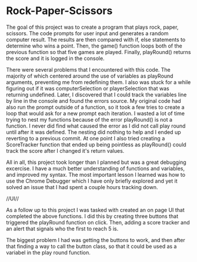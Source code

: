 # Rock-Paper-Scissors
The goal of this project was to create a program that plays rock, paper, scissors. The code prompts for user input and generates a random computer result. 
The results are then compared with if, else statements to determine who wins a point. Then, the game() function loops both of the previous function so that five games are played. Finally, playRound() returns the score and it is logged in the console.

There were several problems that I encountered with this code. The majority of which centered around the use of variables as playRound arguments, preventing me from redefining them. I also was stuck for a while figuring out if it was computerSelection or playerSelection that was returning undefined. Later, I discovered that I could track the variables line by line in the console and found the errors source. 
My original code had also run the prompt outside of a function, so it took a few tries to create a loop that would ask for a new prompt each iteration. I wasted a lot of time trying to nest my functions because of the error playRound() is not a function. I never did find what caused the error as I did not call play round until after it was defined. The nesting did nothing to help and I ended up reverting to a previous commit. At one point I also tried creating a ScoreTracker function that ended up being pointless as playRound() could track the score after I changed it's return values. 

All in all, this project took longer than I planned but was a great debugging excercise. I have a much better understanding of functions and variables, and improved my syntax. The most important lesson I learned was how to use the Chrome Debugger which I have only briefly explored and yet it solved an issue that I had spent a couple hours tracking down. 

//UI//

As a follow up to this project I was tasked with created an on page UI that completed the above functions. I did this by creating three buttons that triggered the playRound function on click. Then, adding a score tracker and an alert that signals who the first to reach 5 is. 

The biggest problem I had was getting the buttons to work, and then after that finding a way to call the button class, so that it could be used as a variabel in the play round function. 

